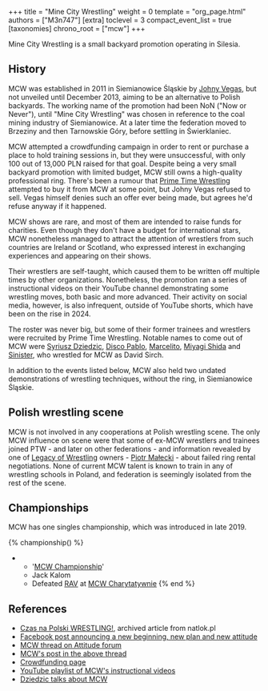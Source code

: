 +++
title = "Mine City Wrestling"
weight = 0
template = "org_page.html"
authors = ["M3n747"]
[extra]
toclevel = 3
compact_event_list = true
[taxonomies]
chrono_root = ["mcw"]
+++

Mine City Wrestling is a small backyard promotion operating in Silesia.

## History

MCW was established in 2011 in Siemianowice Śląskie by [Johny Vegas](@/w/johny-vegas.md), but not unveiled until December 2013, aiming to be an alternative to Polish backyards.
The working name of the promotion had been NoN ("Now or Never"), until "Mine City Wrestling" was chosen in reference to the coal mining industry of Siemianowice.
At a later time the federation moved to Brzeziny and then Tarnowskie Góry, before settling in Świerklaniec.

MCW attempted a crowdfunding campaign in order to rent or purchase a place to hold training sessions in, but they were unsuccessful, with only 100 out of 13,000 PLN raised for that goal.
Despite being a very small backyard promotion with limited budget, MCW still owns a high-quality professional ring.
There's been a rumour that [Prime Time Wrestling](@/o/ptw.md) attempted to buy it from MCW at some point, but Johny Vegas refused to sell.
Vegas himself denies such an offer ever being made, but agrees he'd refuse anyway if it happened.

MCW shows are rare, and most of them are intended to raise funds for charities.
Even though they don't have a budget for international stars, MCW nonetheless managed to attract the attention of wrestlers from such countries are Ireland or Scotland,
who expressed interest in exchanging experiences and appearing on their shows.

Their wrestlers are self-taught, which caused them to be written off multiple times by other organizations.
Nonetheless, the promotion ran a series of instructional videos on their YouTube channel demonstrating some wrestling moves, both basic and more advanced.
Their activity on social media, however, is also infrequent, outside of YouTube shorts, which have been on the rise in 2024.

The roster was never big, but some of their former trainees and wrestlers were recruited by Prime Time Wrestling.
Notable names to come out of MCW were [Syriusz Dziedzic](@/w/dziedzic.md), [Disco Pablo](@/w/disco-pablo.md), [Marcelito](@/w/marcelito.md), [Miyagi Shida](@/w/miyagi-shida.md) and [Sinister](@/w/sinister.md), who wrestled for MCW as David Sirch.

In addition to the events listed below, MCW also held two undated demonstrations of wrestling techniques, without the ring, in Siemianowice Śląskie.

## Polish wrestling scene

MCW is not involved in any cooperations at Polish wrestling scene. The only MCW influence on scene were that some of ex-MCW wrestlers and trainees joined PTW - and later on other federations - and information revealed by one of [Legacy of Wrestling](@/o/low.md) owners - [Piotr Małecki](@/w/piotr-malecki.md) - about failed ring rental negotiations. None of current MCW talent is known to train in any of wrestling schools in Poland, and federation is seemingly isolated from the rest of the scene.

## Championships

MCW has one singles championship, which was introduced in late 2019.

{% championship() %}
- - '[MCW Championship](@/c/mcw-championship.md)'
  - Jack Kalom
  - Defeated [RAV](@/w/rav.md) at [MCW Charytatywnie](@/e/mcw/2024-11-16-mcw-charytatywnie.md)
{% end %}

## References

- [Czas na Polski WRESTLING!](https://web.archive.org/web/20160527112136/http://natlok.pl/czas-na-polski-wrestling/), archived article from natlok.pl
- [Facebook post announcing a new beginning, new plan and new attitude](https://www.facebook.com/minecitywrestling/posts/pfbid02zVfpG1gojMXq5jBkAVcqPMjnAmPLyhrNwqB78upeCzGchKRKKLJHd8zP6w7o1BQpl)
- [MCW thread on Attitude forum](https://forum.wrestling.pl/topic/34470-mcw-mine-city-wrestling/)
- [MCW's post in the above thread](https://forum.wrestling.pl/topic/34470-mcw-mine-city-wrestling/page/2/#comment-341346)
- [Crowdfunding page](https://wspieram.to/mcwwrestling)
- [YouTube playlist of MCW's instructional videos](https://www.youtube.com/playlist?list=PL2kby3nr3FjcQFyp_hr73GMhmD9iiOdAd)
- [Dziedzic talks about MCW](https://www.youtube.com/live/-mveTz3FApQ?si=GrAXj1vj7GMkwEdt&t=5200)
